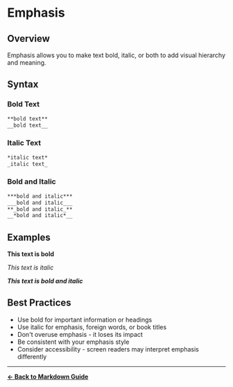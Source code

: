 # Emphasis

## Overview

Emphasis allows you to make text bold, italic, or both to add visual hierarchy and meaning.

## Syntax

### Bold Text

```markdown
**bold text**
__bold text__
```

### Italic Text

```markdown
*italic text*
_italic text_
```

### Bold and Italic

```markdown
***bold and italic***
___bold and italic___
**_bold and italic_**
__*bold and italic*__
```

## Examples

**This text is bold**

*This text is italic*

***This text is bold and italic***

## Best Practices

- Use bold for important information or headings
- Use italic for emphasis, foreign words, or book titles
- Don't overuse emphasis - it loses its impact
- Be consistent with your emphasis style
- Consider accessibility - screen readers may interpret emphasis differently

---

**[← Back to Markdown Guide](../MARKDOWN.md)**
